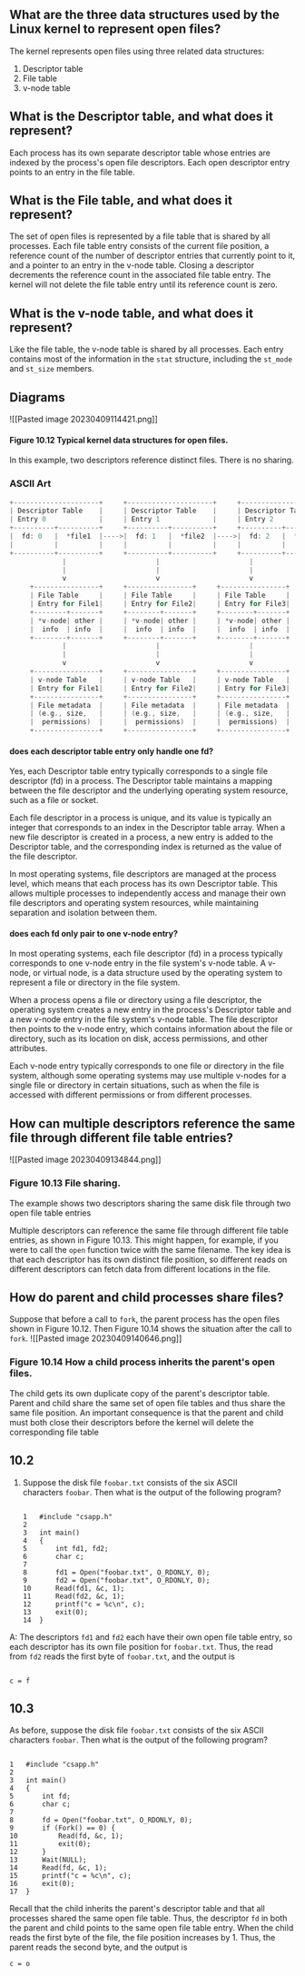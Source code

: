 ## What are the three data structures used by the Linux kernel to represent open files?

The kernel represents open files using three related data structures:

1.  Descriptor table
2.  File table
3.  v-node table

## What is the Descriptor table, and what does it represent?

Each process has its own separate descriptor table whose entries are indexed by the process's open file descriptors. Each open descriptor entry points to an entry in the file table.

## What is the File table, and what does it represent?

The set of open files is represented by a file table that is shared by all processes. Each file table entry consists of the current file position, a reference count of the number of descriptor entries that currently point to it, and a pointer to an entry in the v-node table. Closing a descriptor decrements the reference count in the associated file table entry. The kernel will not delete the file table entry until its reference count is zero.

## What is the v-node table, and what does it represent?

Like the file table, the v-node table is shared by all processes. Each entry contains most of the information in the `stat` structure, including the `st_mode` and `st_size` members.

## Diagrams
![[Pasted image 20230409114421.png]]
#### Figure 10.12 Typical kernel data structures for open files.
In this example, two descriptors reference distinct files. There is no sharing.

### ASCII Art
```c
+---------------------+     +---------------------+     +---------------------+
| Descriptor Table    |     | Descriptor Table    |     | Descriptor Table    |
| Entry 0             |     | Entry 1             |     | Entry 2             |
+----------+----------+     +----------+----------+     +----------+----------+
|  fd: 0   |  *file1  |---->|  fd: 1   |  *file2  |---->|  fd: 2   |  *file3  |
|          |          |     |          |          |     |          |          |
+----------+----------+     +----------+----------+     +----------+----------+
             |                      |                      |
             |                      |                      |
             v                      v                      v
     +----------------+     +----------------+     +----------------+
     | File Table     |     | File Table     |     | File Table     |
     | Entry for File1|     | Entry for File2|     | Entry for File3|
     +--------+-------+     +--------+-------+     +--------+-------+
     | *v-node| other |     | *v-node| other |     | *v-node| other |
     |  info  | info  |     |  info  | info  |     |  info  | info  |
     +--------+-------+     +--------+-------+     +--------+-------+
             |                      |                      |
             |                      |                      |
             v                      v                      v
     +----------------+     +----------------+     +----------------+
     | v-node Table   |     | v-node Table   |     | v-node Table   |
     | Entry for File1|     | Entry for File2|     | Entry for File3|
     +----------------+     +----------------+     +----------------+
     | File metadata  |     | File metadata  |     | File metadata  |
     | (e.g., size,   |     | (e.g., size,   |     | (e.g., size,   |
     |  permissions)  |     |  permissions)  |     |  permissions)  |
     +----------------+     +----------------+     +----------------+
```

#### does each descriptor table entry only handle one fd?
Yes, each Descriptor table entry typically corresponds to a single file descriptor (fd) in a process. The Descriptor table maintains a mapping between the file descriptor and the underlying operating system resource, such as a file or socket.

Each file descriptor in a process is unique, and its value is typically an integer that corresponds to an index in the Descriptor table array. When a new file descriptor is created in a process, a new entry is added to the Descriptor table, and the corresponding index is returned as the value of the file descriptor.

In most operating systems, file descriptors are managed at the process level, which means that each process has its own Descriptor table. This allows multiple processes to independently access and manage their own file descriptors and operating system resources, while maintaining separation and isolation between them.

#### does each fd only pair to one v-node entry?
In most operating systems, each file descriptor (fd) in a process typically corresponds to one v-node entry in the file system's v-node table. A v-node, or virtual node, is a data structure used by the operating system to represent a file or directory in the file system.

When a process opens a file or directory using a file descriptor, the operating system creates a new entry in the process's Descriptor table and a new v-node entry in the file system's v-node table. The file descriptor then points to the v-node entry, which contains information about the file or directory, such as its location on disk, access permissions, and other attributes.

Each v-node entry typically corresponds to one file or directory in the file system, although some operating systems may use multiple v-nodes for a single file or directory in certain situations, such as when the file is accessed with different permissions or from different processes.

## How can multiple descriptors reference the same file through different file table entries?

![[Pasted image 20230409134844.png]]
### Figure 10.13 File sharing.
The example shows two descriptors sharing the same disk file through two open file table entries

Multiple descriptors can reference the same file through different file table entries, as shown in Figure 10.13. This might happen, for example, if you were to call the `open` function twice with the same filename. The key idea is that each descriptor has its own distinct file position, so different reads on different descriptors can fetch data from different locations in the file.

## How do parent and child processes share files?

Suppose that before a call to `fork`, the parent process has the open files shown in Figure 10.12. Then Figure 10.14 shows the situation after the call to `fork`.
![[Pasted image 20230409140646.png]]
### Figure 10.14 How a child process inherits the parent's open files.

The child gets its own duplicate copy of the parent's descriptor table. Parent and child share the same set of open file tables and thus share the same file position. An important consequence is that the parent and child must both close their descriptors before the kernel will delete the corresponding file table

## 10.2
1.  Suppose the disk file `foobar.txt` consists of the six ASCII characters `foobar`. Then what is the output of the following program?
    
    ```
    
    1	#include "csapp.h"
    2	
    3	int main()
    4	{
    5		int fd1, fd2;
    6		char c;
    7	
    8		fd1 = Open("foobar.txt", O_RDONLY, 0);
    9		fd2 = Open("foobar.txt", O_RDONLY, 0);
    10		Read(fd1, &c, 1);
    11		Read(fd2, &c, 1);
    12		printf("c = %c\n", c);
    13		exit(0);
    14	}
    ```
A:
The descriptors `fd1` and `fd2` each have their own open file table entry, so each descriptor has its own file position for `foobar.txt`. Thus, the read from `fd2` reads the first byte of `foobar.txt`, and the output is

```

c = f
```

## 10.3
As before, suppose the disk file `foobar.txt` consists of the six ASCII characters `foobar`. Then what is the output of the following program?

```

1	#include "csapp.h"
2	
3	int main()
4	{
5		int fd;
6		char c;
7	
8		fd = Open("foobar.txt", O_RDONLY, 0);
9		if (Fork() == 0) {
10			Read(fd, &c, 1);
11			exit(0);
12		}
13		Wait(NULL);
14		Read(fd, &c, 1);
15		printf("c = %c\n", c);
16		exit(0);
17	}
```

Recall that the child inherits the parent's descriptor table and that all processes shared the same open file table. Thus, the descriptor `fd` in both the parent and child points to the same open file table entry. When the child reads the first byte of the file, the file position increases by 1. Thus, the parent reads the second byte, and the output is

```
c = o
```